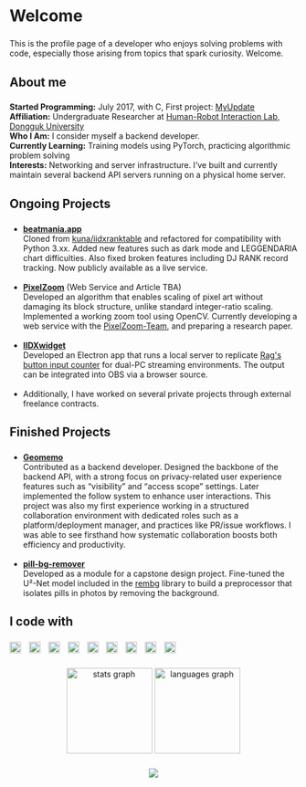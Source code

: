<h1 align="left">Welcome</h1>

###

<p align="left">This is the profile page of a developer who enjoys solving problems with code, especially those arising from topics that spark curiosity. Welcome.</p>

###

<h2 align="left">About me</h2>

###

<p align="left">
  <strong>Started Programming:</strong> July 2017, with C, First project: <a href="https://github.com/Coldlapse/MyUpdate" target="_blank">MyUpdate</a><br>
  <strong>Affiliation:</strong> Undergraduate Researcher at <a href="http://hri.dongguk.edu/" target="_blank">Human-Robot Interaction Lab, Dongguk University</a><br>
  <strong>Who I Am:</strong> I consider myself a backend developer.<br>
  <strong>Currently Learning:</strong> Training models using PyTorch, practicing algorithmic problem solving<br>
  <strong>Interests:</strong> Networking and server infrastructure. I’ve built and currently maintain several backend API servers running on a physical home server.
</p>

###

<h2 align="left">Ongoing Projects</h2>

###

<ul align="left">
  <li>
    <strong><a href="https://beatmania.app" target="_blank">beatmania.app</a></strong><br>
    Cloned from <a href="https://github.com/kuna/iidxranktable" target="_blank">kuna/iidxranktable</a> and refactored for compatibility with Python 3.xx. Added new features such as dark mode and LEGGENDARIA chart difficulties. Also fixed broken features including DJ RANK record tracking. Now publicly available as a live service.
  </li>
  <br>
  <li>
    <strong><a href="https://github.com/Coldlapse/PixelZoom" target="_blank">PixelZoom</a></strong> (Web Service and Article TBA)<br>
    Developed an algorithm that enables scaling of pixel art without damaging its block structure, unlike standard integer-ratio scaling. Implemented a working zoom tool using OpenCV. Currently developing a web service with the <a href="https://github.com/PixelZoom-Team" target="_blank">PixelZoom-Team</a>, and preparing a research paper.
  </li>
  <br>
  <li>
    <strong><a href="https://github.com/Coldlapse/IIDXwidget" target="_blank">IIDXwidget</a></strong><br>
    Developed an Electron app that runs a local server to replicate <a href="https://rag-oji.com/dakendisplay/" target="_blank">Rag's button input counter</a> for dual-PC streaming environments. The output can be integrated into OBS via a browser source.
  </li>
  <br>
  <li>
    Additionally, I have worked on several private projects through external freelance contracts.
  </li>
</ul>

###

<h2 align="left">Finished Projects</h2>

###

<ul align="left">
  <li>
    <strong><a href="https://github.com/2025-OSS-Project" target="_blank">Geomemo</a></strong><br>
    Contributed as a backend developer. Designed the backbone of the backend API, with a strong focus on privacy-related user experience features such as “visibility” and “access scope” settings. Later implemented the follow system to enhance user interactions.
This project was also my first experience working in a structured collaboration environment with dedicated roles such as a platform/deployment manager, and practices like PR/issue workflows. I was able to see firsthand how systematic collaboration boosts both efficiency and productivity.
  </li>
  <br>
  <li>
    <strong><a href="https://github.com/Coldlapse/pill-bg-remover" target="_blank">pill-bg-remover</a></strong><br>
    Developed as a module for a capstone design project. Fine-tuned the U²-Net model included in the <a href="https://github.com/danielgatis/rembg" target="_blank">rembg</a> library to build a preprocessor that isolates pills in photos by removing the background.
  </li>
</ul>

###

<h2 align="left">I code with</h2>

###

<div align="left">
  <img src="https://img.shields.io/badge/C-A8B9CC?logo=c&logoColor=black&style=for-the-badge" height="20" alt="c logo"  />
  <img width="6" />
  <img src="https://img.shields.io/badge/C++-00599C?logo=cplusplus&logoColor=white&style=for-the-badge" height="20" alt="cplusplus logo"  />
  <img width="6" />
  <img src="https://img.shields.io/badge/Python-3776AB?logo=python&logoColor=white&style=for-the-badge" height="20" alt="python logo"  />
  <img width="6" />
  <img src="https://img.shields.io/badge/JavaScript-F7DF1E?logo=javascript&logoColor=black&style=for-the-badge" height="20" alt="javascript logo"  />
  <img width="6" />
  <img src="https://img.shields.io/badge/OpenCV-5C3EE8?logo=opencv&logoColor=white&style=for-the-badge" height="20" alt="opencv logo"  />
  <img width="6" />
  <img src="https://img.shields.io/badge/FastAPI-005571?style=for-the-badge&logo=fastapi" height="20" alt="fastapi logo"  />
  <img width="6" />
  <img src="https://img.shields.io/badge/Node.js-339933?logo=nodedotjs&logoColor=white&style=for-the-badge" height="20" alt="nodejs logo"  />
  <img width="6" />
  <img src="https://img.shields.io/badge/Electron-47848F?logo=electron&logoColor=white&style=for-the-badge" height="20" alt="electron logo"  />
  <img width="6" />
  <img src="https://img.shields.io/badge/PyTorch-EE4C2C?logo=pytorch&logoColor=white&style=for-the-badge" height="20" alt="pytorch logo"  />
</div>

###

<div align="center">
  <img src="https://github-readme-stats.vercel.app/api?username=Coldlapse&hide_title=false&hide_rank=false&show_icons=true&include_all_commits=true&count_private=true&disable_animations=false&theme=dracula&locale=en&hide_border=false&order=1" height="150" alt="stats graph"  />
  <img src="https://github-readme-stats.vercel.app/api/top-langs?username=Coldlapse&locale=en&hide_title=false&layout=compact&card_width=320&langs_count=5&theme=dracula&hide_border=false&order=2" height="150" alt="languages graph"  />
</div>

###

<div align="center">
  <img src="https://visitor-badge.laobi.icu/badge?page_id=Coldlapse.Coldlapse&"  />
</div>

###

